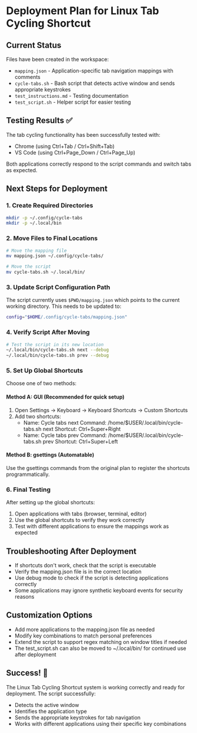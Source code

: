 # Deployment Plan for Linux Tab Cycling Shortcut

## Current Status
Files have been created in the workspace:
- `mapping.json` - Application-specific tab navigation mappings with comments
- `cycle-tabs.sh` - Bash script that detects active window and sends appropriate keystrokes
- `test_instructions.md` - Testing documentation
- `test_script.sh` - Helper script for easier testing

## Testing Results ✅
The tab cycling functionality has been successfully tested with:
- Chrome (using Ctrl+Tab / Ctrl+Shift+Tab)
- VS Code (using Ctrl+Page_Down / Ctrl+Page_Up)

Both applications correctly respond to the script commands and switch tabs as expected.

## Next Steps for Deployment

### 1. Create Required Directories
```bash
mkdir -p ~/.config/cycle-tabs
mkdir -p ~/.local/bin
```

### 2. Move Files to Final Locations
```bash
# Move the mapping file
mv mapping.json ~/.config/cycle-tabs/

# Move the script
mv cycle-tabs.sh ~/.local/bin/
```

### 3. Update Script Configuration Path
The script currently uses `$PWD/mapping.json` which points to the current working directory. This needs to be updated to:
```bash
config="$HOME/.config/cycle-tabs/mapping.json"
```

### 4. Verify Script After Moving
```bash
# Test the script in its new location
~/.local/bin/cycle-tabs.sh next --debug
~/.local/bin/cycle-tabs.sh prev --debug
```

### 5. Set Up Global Shortcuts
Choose one of two methods:

#### Method A: GUI (Recommended for quick setup)
1. Open Settings → Keyboard → Keyboard Shortcuts → Custom Shortcuts
2. Add two shortcuts:
   - Name: Cycle tabs next
     Command: /home/$USER/.local/bin/cycle-tabs.sh next
     Shortcut: Ctrl+Super+Right
   - Name: Cycle tabs prev
     Command: /home/$USER/.local/bin/cycle-tabs.sh prev
     Shortcut: Ctrl+Super+Left

#### Method B: gsettings (Automatable)
Use the gsettings commands from the original plan to register the shortcuts programmatically.

### 6. Final Testing
After setting up the global shortcuts:
1. Open applications with tabs (browser, terminal, editor)
2. Use the global shortcuts to verify they work correctly
3. Test with different applications to ensure the mappings work as expected

## Troubleshooting After Deployment
- If shortcuts don't work, check that the script is executable
- Verify the mapping.json file is in the correct location
- Use debug mode to check if the script is detecting applications correctly
- Some applications may ignore synthetic keyboard events for security reasons

## Customization Options
- Add more applications to the mapping.json file as needed
- Modify key combinations to match personal preferences
- Extend the script to support regex matching on window titles if needed
- The test_script.sh can also be moved to ~/.local/bin/ for continued use after deployment

## Success! 🎉
The Linux Tab Cycling Shortcut system is working correctly and ready for deployment. The script successfully:
- Detects the active window
- Identifies the application type
- Sends the appropriate keystrokes for tab navigation
- Works with different applications using their specific key combinations